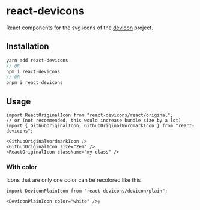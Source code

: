 # react-devicons

React components for the svg icons of the
[devicon](https://github.com/devicons/devicon) project.

## Installation

```js
yarn add react-devicons
// OR
npm i react-devicons
// OR
pnpm i react-devicons
```

## Usage

```tsx
import ReactOriginalIcon from "react-devicons/react/original";
// or (not recommended, this would increase bundle size by a lot)
import { GithubOriginalIcon, GithubOriginalWordmarkIcon } from "react-devicons";

<GithubOriginalWordmarkIcon />
<GithubOriginalIcon size="2em" />
<ReactOriginalIcon className="my-class" />
```

### With color

Icons that are only one color can be recolored like this

```tsx
import DeviconPlainIcon from "react-devicons/devicon/plain";

<DeviconPlainIcon color="white" />;
```
